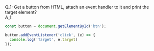 Q_1: Get a button from HTML, attach an event handler to it and print the target element?  
A_1:
```js
const button = document.getElementById('btn');

button.addEventListener('click', (e) => {
  console.log('Target', e.target)
});
```

